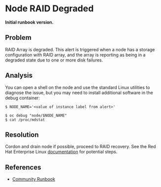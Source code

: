 # Node RAID Degraded

**Initial runbook version.**

## Problem

RAID Array is degraded.
This alert is triggered when a node has a storage configuration with RAID array, and the array is reporting as being in a degraded state due to one or more disk failures.

## Analysis

You can open a shell on the node and use the standard Linux utilities to
diagnose the issue, but you may need to install additional software in the debug
container:

```shell
$ NODE_NAME='<value of instance label from alert>'

$ oc debug "node/$NODE_NAME"
$ cat /proc/mdstat
```

## Resolution

Cordon and drain node if possible, proceed to RAID recovery.
See the Red Hat Enterprise Linux [documentation](https://access.redhat.com/documentation/en-us/red_hat_enterprise_linux/8/html/managing_storage_devices/managing-raid_managing-storage-devices) for potential steps.

## References
 * [Community Runbook](https://runbooks.prometheus-operator.dev/runbooks/node/noderaiddegraded/)
